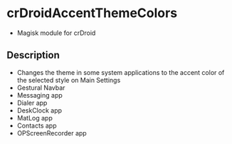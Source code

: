# crDroidAccentThemeColors
- Magisk module for crDroid

## Description
- Changes the theme in some system applications to the accent color of the selected style on Main Settings
- Gestural Navbar
- Messaging app
- Dialer app
- DeskClock app
- MatLog app
- Contacts app
- OPScreenRecorder app

